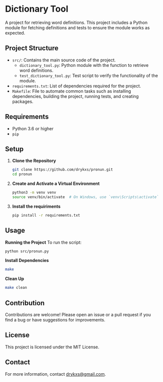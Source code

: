 # Dictionary Tool

A project for retrieving word definitions. This project includes a Python module for fetching definitions and tests to ensure the module works as expected.

## Project Structure

- `src/`: Contains the main source code of the project.
  - `dictionary_tool.py`: Python module with the function to retrieve word definitions.
  - `test_dictionary_tool.py`: Test script to verify the functionality of the module.
- `requirements.txt`: List of dependencies required for the project.
- `Makefile`: File to automate common tasks such as installing dependencies, building the project, running tests, and creating packages.

## Requirements

- Python 3.6 or higher
- `pip`

## Setup

1. **Clone the Repository**

   ```sh
   git clone https://github.com/drykxs/pronun.git
   cd pronun

2. **Create and Activate a Virtual Environment**

   ```sh
   python3 -m venv venv
   source venv/bin/activate  # On Windows, use `venv\Scripts\activate`

3. **Install the requiriments**
   ```sh
   pip install -r requirements.txt

## Usage

**Running the Project**
To run the script:

```sh
python src/pronun.py
```

**Install Dependencies**

```sh
make 
```

**Clean Up**

```sh
make clean
```

## Contribution
Contributions are welcome! Please open an issue or a pull request if you find a bug or have suggestions for improvements.

## License
This project is licensed under the MIT License.

## Contact
For more information, contact drykxs@gmail.com.





